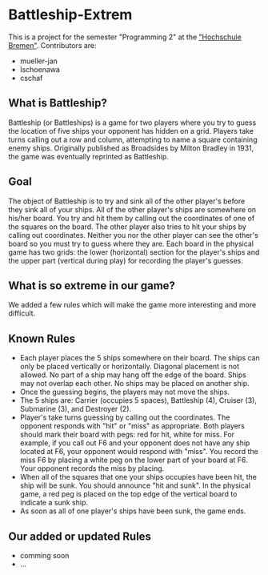 # Battleship-Extrem
This is a project for the semester "Programming 2" at the ["Hochschule Bremen"](http://www.hs-bremen.de/).
Contributors are:
* mueller-jan
* lschoenawa
* cschaf

## What is Battleship?
Battleship (or Battleships) is a game for two players where you try to guess the location of five ships your opponent has hidden on a grid. Players take turns calling out a row and column, attempting to name a square containing enemy ships. Originally published as Broadsides by Milton Bradley in 1931, the game was eventually reprinted as Battleship.
## Goal
The object of Battleship is to try and sink all of the other player's before they sink all of your ships. All of the other player's ships are somewhere on his/her board.  You try and hit them by calling out the coordinates of one of the squares on the board.  The other player also tries to hit your ships by calling out coordinates.  Neither you nor the other player can see the other's board so you must try to guess where they are.  Each board in the physical game has two grids:  the lower (horizontal) section for the player's ships and the upper part (vertical during play) for recording the player's guesses.
## What is so extreme in our game?
We added a few rules which will make the game more interesting and more difficult.
## Known Rules
* Each player places the 5 ships somewhere on their board. The ships can only be placed vertically or horizontally. Diagonal placement is not allowed. No part of a ship may hang off the edge of the board.  Ships may not overlap each other.  No ships may be placed on another ship. 
* Once the guessing begins, the players may not move the ships.
* The 5 ships are:  Carrier (occupies 5 spaces), Battleship (4), Cruiser (3), Submarine (3), and Destroyer (2).
* Player's take turns guessing by calling out the coordinates. The opponent responds with "hit" or "miss" as appropriate.  Both players should mark their board with pegs:  red for hit, white for miss. For example, if you call out F6 and your opponent does not have any ship located at F6, your opponent would respond with "miss".  You record the miss F6 by placing a white peg on the lower part of your board at F6.  Your opponent records the miss by placing.
* When all of the squares that one your ships occupies have been hit, the ship will be sunk.   You should announce "hit and sunk".  In the physical game, a red peg is placed on the top edge of the vertical board to indicate a sunk ship. 
* As soon as all of one player's ships have been sunk, the game ends.

## Our added or updated Rules
* comming soon
* ...
